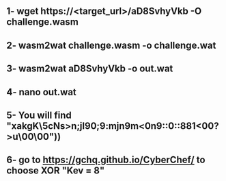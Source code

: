 ## 1- wget https://<target_url>/aD8SvhyVkb   -O challenge.wasm
## 2- wasm2wat challenge.wasm -o challenge.wat
## 3- wasm2wat aD8SvhyVkb -o out.wat
## 4- nano out.wat
## 5- You will find "xakgK\5cNs>n;jl90;9:mjn9m<0n9::0::881<00?>u\00\00"))
## 6- go to https://gchq.github.io/CyberChef/ to choose XOR "Kev = 8"
